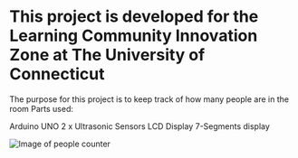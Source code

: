 # This project is developed for the Learning Community Innovation Zone at The University of Connecticut
The purpose for this project is to keep track of how many people are in the room
Parts used:

Arduino UNO
2 x Ultrasonic Sensors
LCD Display
7-Segments display


![Image of people counter](https://github.com/ABraik-bit/people-counter/blob/main/People_counter_LCIZ.gif)
